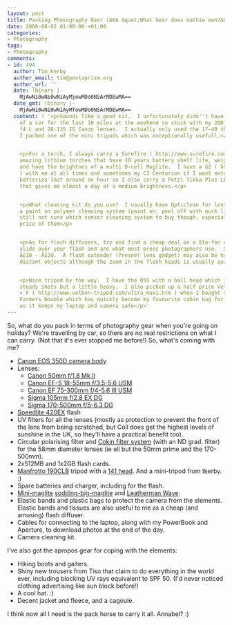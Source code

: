 ```yaml
---
layout: post
title: Packing Photography Gear (AKA &quot;What Gear does mathie own?&quot;)
date: 2006-06-02 01:00:00 +01:00
categories:
- Photography
tags:
- Photography
comments:
- id: 494
  author: Tim Kerby
  author_email: tim@pentaprism.org
  author_url: ''
  date: !binary |-
    MjAwNi0wNi0wNiAyMjowMDo0NSArMDEwMA==
  date_gmt: !binary |-
    MjAwNi0wNi0wNiAyMTowMDo0NSArMDEwMA==
  content: ! '<p>Sounds like a good kit.  I unfortunately didn''t have the luxury
    of a car for the last 10 miles at the weekend so stuck with my 20D, the 17-40
    f4 L and 28-135 IS Canon lenses.  I actually only used the 17-40 though.  And
    I packed one of the mini tripods which was exceptionally usefull.</p>


    <p>For a torch, I always carry a Surefire ( http://www.surefire.com )  These are
    amazing lithium torches that have 10 years battery shelf life, weigh next to nothing
    and have the brightnes of a multi D-cell Maglite.  I have a G2 ( http://www.outdoorgarage.com/acatalog/SureFire_G2_Nitrolon_Xenon_Flashlight.html
    ) with me at all times and sometimes my C3 Centurion if I want extra brightness.  The
    batteries last around an hour so I also carry a Petzl Tikka Plus LED head torch
    that gives me almost a day at a medium brightness.</p>


    <p>What cleaning kit do you use?  I usually have Opticlean for lenses which is
    a paint on polymer cleaning system (paint on, peel off with muck like clingfilm).  I''m
    still not sure which sensor cleaning system to buy though, especially given the
    price of them</p>


    <p>As for flash diffusers, try and find a cheap deal on a Sto-fen omnibounce.  These
    slide over your flash and are what most press photographers use.  Should be around
    Â£10 - Â£20.  A flash extender (fresnel lens gadget) may also be handy for some
    distant objects although the zoom in the flash heads is usually quite good</p>


    <p>Nice tripod by the way.  I have the 055 with a ball head which is great for
    steady shots but a little heavy.  I also picked up a half price Velbon Ultra Luxi
    - F ( http://www.velbon-tripod.com/ultra_maxi.htm ) when I bought my Crumpler
    Farmers Double which has quickly become my favourite cabin bag for work travel
    as it keeps my laptop and camera safe</p>'
---
```

So, what do you pack in terms of photography gear when you're going on holiday?  We're travelling by car, so there are no real restrictions on what I can carry.  (Not that it's ever stopped me before!)  So, what's coming with me?

* [Canon EOS 350D camera body](http://www.canon.co.uk/for_home/product_finder/cameras/digital_slr/eos_350d/index.asp)
* Lenses:
  - [Canon 50mm f/1.8 Mk II](http://www.canon.co.uk/For_Home/Product_Finder/Cameras/EF_Lenses/Fixed_Focal_Length/EF_50mm_f18II/index.asp)
  - [Canon EF-S 18-55mm f/3.5-5.6 USM](http://www.canon.co.uk/for_home/product_finder/cameras/ef_lenses/zoom_lenses/ef-s_18-55mm_f-3.5-5.6/index.asp)
  - [Canon EF 75-300mm f/4-5.6 III USM](http://www.canon.co.uk/for_home/product_finder/cameras/ef_lenses/zoom_lenses/ef_75300mm_f456iii_usm/index.asp)
  - [Sigma 105mm f/2.8 EX DG](http://www.sigmaphoto.com/lenses/lenses_all_details.asp?id=3253&navigator=5)
  - [Sigma 170-500mm f/5-6.3 DG](http://www.sigmaphoto.com/lenses/lenses_all_details.asp?id=3276&navigator=3)
* [Speedlite 420EX](http://www.usa.canon.com/consumer/controller?act=ModelDetailAct&fcategoryid=141&modelid=7394) flash
* UV filters for all the lenses (mostly as protection to prevent the front of the lens from being scratched, but Coll does get the highest levels of sunshine in the UK, so they'll have a practical benefit too).
* Circular polarising filter and [Cokin filter system](http://www.cokin.co.uk/pages/cokinP.htm) (with an ND grad. filter) for the 58mm diameter lenses (ie ell but the 50mm prime and the 170-500mm).
* 2x512MB and 1x2GB flash cards.
* [Manfrotto 190CLB](http://www.manfrotto.com/Jahia/cache/offonce/pid/2216?livid=68|69&idx=71) tripod with a [141 head](http://www.manfrotto.com/Jahia/cache/offonce/pid/2336?livid=80|81&idx=82).  And a mini-tripod from tkerby. :)
* Spare batteries and charger, including for the flash.
* [Mini-maglite](http://www.maglite.com/product.asp?psc=2AACELL&pt=R) [sodding-big-maglite](http://www.maglite.com/product.asp?psc=3DCELL) and [Leatherman Wave](http://www.leatherman.co.uk/home/wave/index.htm).
* Elastic bands and plastic bags to protect the camera from the elements.  Elastic bands and tissues are also useful to me as a cheap (and amusing) flash diffuser.
* Cables for connecting to the laptop, along with my PowerBook and Aperture, to download photos at the end of the day.
* Camera cleaning kit.

I've also got the apropos gear for coping with the elements:

* Hiking boots and gaiters.
* Shiny new trousers from Tiso that claim to do everything in the world ever, including blocking UV rays equivalent to SPF 50.  (I'd never noticed clothing advertising like sun block before!)
* A cool hat. :)
* Decent jacket and fleece, and a cagoule.

I think now all I need is the pack horse to carry it all.  Annabel? :)

